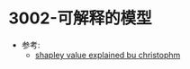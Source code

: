 # 3002-可解释的模型

- 参考:
    - [shapley value explained bu christophm](https://christophm.github.io/interpretable-ml-book/shapley.html)
